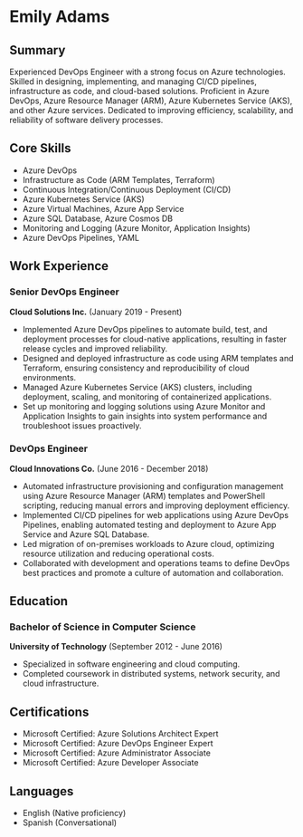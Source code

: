 # Emily Adams

## Summary
Experienced DevOps Engineer with a strong focus on Azure technologies. Skilled in designing, implementing, and managing CI/CD pipelines, infrastructure as code, and cloud-based solutions. Proficient in Azure DevOps, Azure Resource Manager (ARM), Azure Kubernetes Service (AKS), and other Azure services. Dedicated to improving efficiency, scalability, and reliability of software delivery processes.

## Core Skills
- Azure DevOps
- Infrastructure as Code (ARM Templates, Terraform)
- Continuous Integration/Continuous Deployment (CI/CD)
- Azure Kubernetes Service (AKS)
- Azure Virtual Machines, Azure App Service
- Azure SQL Database, Azure Cosmos DB
- Monitoring and Logging (Azure Monitor, Application Insights)
- Azure DevOps Pipelines, YAML

## Work Experience
### Senior DevOps Engineer
**Cloud Solutions Inc.** (January 2019 - Present)
- Implemented Azure DevOps pipelines to automate build, test, and deployment processes for cloud-native applications, resulting in faster release cycles and improved reliability.
- Designed and deployed infrastructure as code using ARM templates and Terraform, ensuring consistency and reproducibility of cloud environments.
- Managed Azure Kubernetes Service (AKS) clusters, including deployment, scaling, and monitoring of containerized applications.
- Set up monitoring and logging solutions using Azure Monitor and Application Insights to gain insights into system performance and troubleshoot issues proactively.

### DevOps Engineer
**Cloud Innovations Co.** (June 2016 - December 2018)
- Automated infrastructure provisioning and configuration management using Azure Resource Manager (ARM) templates and PowerShell scripting, reducing manual errors and improving deployment efficiency.
- Implemented CI/CD pipelines for web applications using Azure DevOps Pipelines, enabling automated testing and deployment to Azure App Service and Azure SQL Database.
- Led migration of on-premises workloads to Azure cloud, optimizing resource utilization and reducing operational costs.
- Collaborated with development and operations teams to define DevOps best practices and promote a culture of automation and collaboration.

## Education
### Bachelor of Science in Computer Science
**University of Technology** (September 2012 - June 2016)
- Specialized in software engineering and cloud computing.
- Completed coursework in distributed systems, network security, and cloud infrastructure.

## Certifications
- Microsoft Certified: Azure Solutions Architect Expert
- Microsoft Certified: Azure DevOps Engineer Expert
- Microsoft Certified: Azure Administrator Associate
- Microsoft Certified: Azure Developer Associate

## Languages
- English (Native proficiency)
- Spanish (Conversational)

